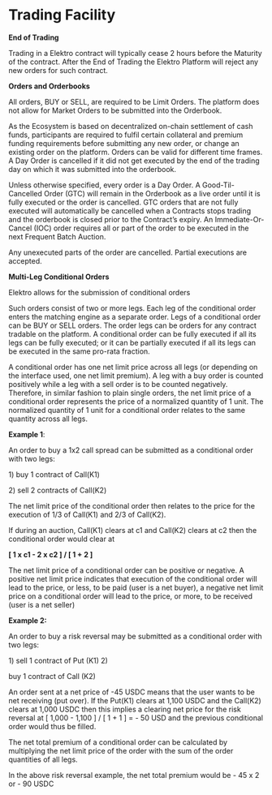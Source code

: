 # Trading Facility

**End of Trading**

Trading in a Elektro contract will typically cease 2 hours before the Maturity of the contract. After the End of Trading the Elektro Platform will reject any new orders for such contract.

**Orders and Orderbooks**

All orders, BUY or SELL, are required to be Limit Orders. The platform does not allow for Market Orders to be submitted into the Orderbook.&#x20;

As the Ecosystem is based on decentralized on-chain settlement of cash funds, participants are required to fulfil certain collateral and premium funding requirements before submitting any new order, or change an existing order on the platform. Orders can be valid for different time frames. A Day Order is cancelled if it did not get executed by the end of the trading day on which it was submitted into the orderbook.&#x20;

Unless otherwise specified, every order is a Day Order. A Good-Til-Cancelled Order (GTC) will remain in the Orderbook as a live order until it is fully executed or the order is cancelled. GTC orders that are not fully executed will automatically be cancelled when a Contracts stops trading and the orderbook is closed prior to the Contract’s expiry. An Immediate-Or-Cancel (IOC) order requires all or part of the order to be executed in the next Frequent Batch Auction.&#x20;

Any unexecuted parts of the order are cancelled. Partial executions are accepted.

**Multi-Leg Conditional Orders**

Elektro allows for the submission of conditional orders

Such orders consist of two or more legs. Each leg of the conditional order enters the matching engine as a separate order. Legs of a conditional order can be BUY or SELL orders. The order legs can be orders for any contract tradable on the platform. A conditional order can be fully executed if all its legs can be fully executed; or it can be partially executed if all its legs can be executed in the same pro-rata fraction.

A conditional order has one net limit price across all legs (or depending on the interface used, one net limit premium). A leg with a buy order is counted positively while a leg with a sell order is to be counted negatively. Therefore, in similar fashion to plain single orders, the net limit price of a conditional order represents the price of a normalized quantity of 1 unit. The normalized quantity of 1 unit for a conditional order relates to the same quantity across all legs.

**Example 1**:&#x20;

An order to buy a 1x2 call spread can be submitted as a conditional order with two legs:&#x20;

1\) buy 1 contract of Call(K1)&#x20;

2\) sell 2 contracts of Call(K2)&#x20;

The net limit price of the conditional order then relates to the price for the execution of 1/3 of Call(K1) and 2/3 of Call(K2).&#x20;

If during an auction, Call(K1) clears at c1 and Call(K2) clears at c2 then the conditional order would clear at

**\[ 1 x c1 - 2 x c2 ] / \[ 1 + 2 ]**

The net limit price of a conditional order can be positive or negative. A positive net limit price indicates that execution of the conditional order will lead to the price, or less, to be paid (user is a net buyer), a negative net limit price on a conditional order will lead to the price, or more, to be received (user is a net seller)

**Example 2:**

An order to buy a risk reversal may be submitted as a conditional order with two legs:

1\) sell 1 contract of Put (K1) 2)&#x20;

buy 1 contract of Call (K2)

An order sent at a net price of -45 USDC means that the user wants to be net receiving (put over). If the Put(K1) clears at 1,100 USDC and the Call(K2) clears at 1,000 USDC then this implies a clearing net price for the risk reversal at \[ 1,000 - 1,100 ] / \[ 1 + 1 ] = - 50 USD and the previous conditional order would thus be filled.

The net total premium of a conditional order can be calculated by multiplying the net limit price of the order with the sum of the order quantities of all legs.

In the above risk reversal example, the net total premium would be - 45 x 2 or - 90 USDC
